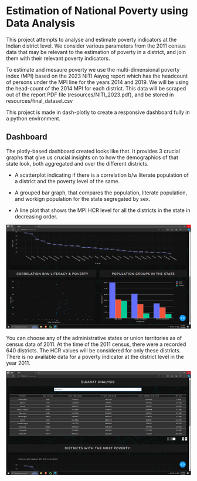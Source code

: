 # Estimation of National Poverty using Data Analysis

This project attempts to analyse and estimate poverty indicators at the Indian district level. We consider various parameters from the 2011 census data that may be relevant to the estimation of poverty in a district, and join them with their relevant poverty indicators. 

To estimate and mesaure poverty we use the multi-dimensional poverty index (MPI) based on the 2023 NITI Aayog report which has the headcount of persons under the MPI line for the years 2014 and 2019. We will be using the head-count of the 2014 MPI for each district. This data will be scraped out of the report PDF file (resources/NITI_2023.pdf), and be stored in resources/final_dataset.csv

This project is made in dash-plotly to create a responsive dashboard fully in a python environment.

## Dashboard

The plotly-based dashboard created looks like that. It provides 3 crucial graphs that give us crucial insights on to how the demographics of that state look, both aggregated and over the different districts.  

- A scatterplot indicating if there is a correlation b/w literate population of a district and the poverty level of the same.

- A grouped bar graph, that compares the population, literate population, and workign population for the state segregated by sex.

- A line plot that shows the MPI HCR level for all the districts in the state in decreasing order.

<img title="" src="https://github.com/tam0w/poverty_data/blob/master/assets/use2.png?raw=true" alt="" width="800">

You can choose any of the administrative states or union territories as of census data of 2011. At the time of the 2011 census, there were a recorded 640 districts. The HCR values will be considered for only these districts. There is no available data for a poverty indicator at the district level in the year 2011.

<img title="" style="text-align:center" src="https://github.com/tam0w/poverty_data/blob/master/assets/use1.png?raw=true" alt="" width="800">


